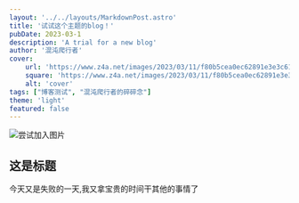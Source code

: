 ```yaml
---
layout: '../../layouts/MarkdownPost.astro'
title: '试试这个主题的blog！'
pubDate: 2023-03-1
description: 'A trial for a new blog'
author: '混沌爬行者'
cover:
    url: 'https://www.z4a.net/images/2023/03/11/f80b5cea0ec62891e3e3c618c4d8319e.png'
    square: 'https://www.z4a.net/images/2023/03/11/f80b5cea0ec62891e3e3c618c4d8319e.png'
    alt: 'cover'
tags: ["博客测试", "混沌爬行者的碎碎念"]
theme: 'light'
featured: false
---
```


![尝试加入图片](https://www.z4a.net/images/2023/03/11/f80b5cea0ec62891e3e3c618c4d8319e.png)
## 这是标题
今天又是失败的一天,我又拿宝贵的时间干其他的事情了
